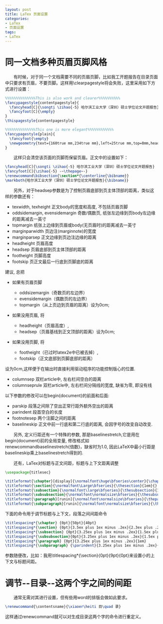 ```yaml
---
layout: post
title: LaTex 页面设置
categories:
- LaTex
- 页面设置
tags:
- LaTex
---
```


# 同一文档多种页眉页脚风格
&emsp;&emsp;有时候，对于同一个文档需要不同的页眉页脚，比如我工开题报告在目录页面中只要求有页眉，不要页脚。这样用\clearpagestyle将会失败，这里采用如下方式进行设置：

```latex
%%%%%%%%%%%%%%This is also work and clearer%%%%%%%%%%
\fancypagestyle{contentpagestyle}{
  \fancyhead[C]{\songti \zihao{-5} 哈尔滨工业大学（深圳）硕士学位论文开题报告}
  \fancyfoot[C]{\empty}
}
\thispagestyle{contentpagestyle}

%%%%%%%%%%%%%%This one is more elegant%%%%%%%%%%%%
\fancypagestyle{plain}{
  \fancyfoot{\empty}
  \newgeometry{text={160true mm,234true mm},left=25true mm,top=8mm,headsep=-2cm}
}
```
&emsp;&emsp;这样只会清空该页面的页脚而保留页眉。正文中的设置如下：
```latex
\fancyhead[C]{\songti \zihao{-5} 哈尔滨工业大学（深圳）硕士学位论文开题报告}
\fancyfoot[C]{\zihao{-5} -~\thepage~-}
\renewcommand\bibsection{\section*{\centerline{\bibname}}
\markboth{哈尔滨工业大学（深圳）硕士学位论文开题报告}{\bibname}}
```

&emsp;&emsp;另外，对于headsep参数是为了控制页眉底部到页主体顶部的距离，类似这样的参数还有：
- texwidth, texheight 正文body的宽度和高度, 不包括页眉页脚
- oddsidemargin, evensidemargin 奇数/偶数页, 纸张左边缘到页body左边缘的距离减去一英寸
- topmargin 纸张上边缘到页眉或body(无页眉时)的距离减去一英寸
- marginparwidth 页边注(marginnote)的宽度
- marginparsep 正文边缘到页边注边缘的距离
- headheight 页眉高度
- headsep 页眉底部到页主体顶部的距离
- footheight 页脚高度
- footskip 页正文最后一行底到页脚底的距离

建议, 总把
- 如果有页眉页脚
    - oddsizemargin（奇数页的左边界）
    - evensidemargin（偶数页的左边界）
    - topmargin（从上页边到页眉的距离）设为0cm;

- 如果没用页眉, 将
    - headheight（页眉高度）,
    - headsep（页眉基线到正文顶部的距离）设为0cm;

- 如果没用页脚, 将
    - footheight（已过时latex2e中已被去掉）,
    - footskip（正文底部到页脚底部的距离）

设为0cm,这样便于在输出时直接利用驱动程序的功能控制版心的位置.
- columnsep 双栏article中, 左右栏间空白的距离
- columnseprule 双栏article中, 左右栏间分隔线的宽度, 缺省为零, 即没有线

以下参数的修改可以在begin{document}的前面和后面:
- parskip 段落之间除了空出正常行距外额外空出的距离
- parindent 段首空白的长度
- footnotesep 两个注脚之间的距离
- baselineskip 正文中前一行底和第二行底的距离, 会因字号的改变自动改变.

&emsp;&emsp;另外, 定义行距还有一个特殊的参数, 那是baselinestretch,它是用在begin{document}前的全局变量, 修改格式如renewcommandbaselinestretch{倍数}，缺省时为1.0, 因此LaTeX中最小行距是baselineskip乘上baselinestretch得到的.

&emsp;&emsp;还有，LaTex对标题与正文间距，标题与上下文距离调整
```latex
\usepackage{titlesec}

\titleformat{\chapter}[display]{\normalfont\huge\bfseries\center}{\chaptertitlename\ \thechapter}{10pt}{\Huge}
\titleformat{\section}{\normalfont\Large\bfseries}{\thesection}{1em}{}
\titleformat{\subsection}{\normalfont\large\bfseries}{\thesubsection}{1em}{}
\titleformat{\subsubsection}{\normalfont\normalsize\bfseries}{\thesubsubsection}{1em}{}
\titleformat{\paragraph}[runin]{\normalfont\normalsize\bfseries}{\theparagraph}{1em}{}
\titleformat{\subparagraph}[runin]{\normalfont\normalsize\bfseries}{\thesubparagraph}{1em}{}
```

下面的命令用于调节标题与上下文，段落之间间距命令
```latex
\titlespacing*{\chapter} {0pt}{50pt}{40pt}
\titlespacing*{\section} {0pt}{3.5ex plus 1ex minus .2ex}{2.3ex plus .2ex}
\titlespacing*{\subsection} {0pt}{3.25ex plus 1ex minus .2ex}{1.5ex plus .2ex}
\titlespacing*{\subsubsection}{0pt}{3.25ex plus 1ex minus .2ex}{1.5ex plus .2ex}
\titlespacing*{\paragraph} {0pt}{3.25ex plus 1ex minus .2ex}{1em}
\titlespacing*{\subparagraph} {\parindent}{3.25ex plus 1ex minus .2ex}{1em}
```
参数随便改，比如：我用\titlespacing*{\section}{0pt}{9pt}{0pt}来设置小的上下文与标题间距。

# 调节--目录--这两个字之间的间距
&emsp;&emsp;通常无需对其进行设置，但有些用word的排版会做如此要求。

```latex
\renewcommand{\contentsname}{\xiaoer\heiti 目\quad 录}
```
这样通过renewcommand就可以对生成目录这两个字的命令进行重定义。
